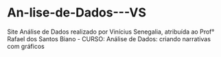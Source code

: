# An-lise-de-Dados---VS
Site Análise de Dados realizado por Vinícius Senegalia, atribuída ao Prof°  Rafael dos Santos Biano - CURSO: Análise de Dados: criando narrativas com gráficos
